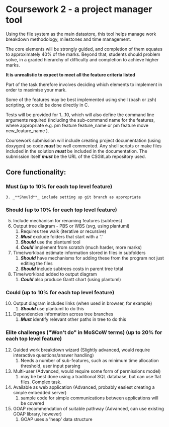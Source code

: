 # Coursework 2 - a project manager tool

Using the file system as the main datastore, this tool helps manage work breakdown methodology,
milestones and time management.

The core elements will be strongly guided, and completion of them equates to approximately 40% of the marks.
Beyond that, students should  problem solve, in a graded hierarchy of difficulty and completion to achieve
higher marks.

__It is unrealistic to expect to meet all the feature criteria listed__

Part of the task therefore involves deciding which elements to implement in order to maximise your mark.

Some of the features may be best implemented using shell (bash or zsh) scripting, or could be done directly in C.

Tests will be provided for 1...10, which will also define the command line arguments required (including the sub-command name
for the features, where appropriate e.g. pm feature feature_name or pm feature move new_feature_name ).

Coursework submission will include creating project documentation (using doxygen) so code _**must**_ be well commented.  Any shell scripts or make files included in the solution _**must**_ be included in the documentation.  The submission itself _**must**_ be the URL of the CSGitLab repository used.

## Core functionality:

### Must (up to 10% for each top level feature)

    3. _**Should**_ include setting up git branch as appropriate

### Should (up to 10% for each top level feature)

5. Include mechanism for renaming features (subtrees)
7. Output tree diagram - PBS or WBS (svg, using plantuml)
    1. Requires tree walk (iterative or recursive)
    2. _**Must**_ exclude folders that start with a '.'
    3. _**Should**_ use the plantuml tool
    4. _**Could**_ implement from scratch (much harder, more marks)
8. Time/workload estimate information stored in files in subfolders
    1. _**Should**_ have mechanisms for adding these from the program not just editing the files
    2. _**Should**_ include subtrees costs in parent tree total
9. Time/workload added to output diagram
    1. _**Could**_ also produce Gantt chart (using plantuml)

### Could (up to 10% for each top level feature)

10. Output diagram includes links (when used in browser, for example)
    1. _**Should**_ use plantuml to do this
11. Dependencies information across tree branches
    1. _**Must**_ identify relevant other paths in tree to do this


### Elite challenges ("Won't do" in MoSCoW terms) (up to 20% for each top level feature)

12. Guided work breakdown wizard (Slightly advanced, would require interactive questions/answer handling)
    1. Needs a number of sub-features, such as minimum time allocation threshold, user input parsing 
13. Multi-user (Advanced, would require some form of permissions model)
    1. may be best done using a traditional SQL database, but can use flat files.  Complex task.
14. Available as web application (Advanced, probably easiest creating a simple embedded server)
    1. sample code for simple communications between applications will be covered
15. GOAP recommendation of suitable pathway (Advanced, can use existing GOAP library, however)
    1. GOAP uses a 'heap' data structure



